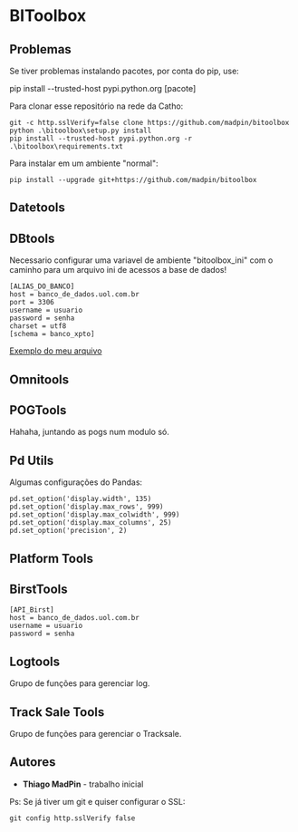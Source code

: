 # BIToolbox

## Problemas
Se tiver problemas instalando pacotes, por conta do pip, use:

pip install --trusted-host pypi.python.org [pacote]

Para clonar esse repositório na rede da Catho:
```
git -c http.sslVerify=false clone https://github.com/madpin/bitoolbox
python .\bitoolbox\setup.py install
pip install --trusted-host pypi.python.org -r .\bitoolbox\requirements.txt
```

Para instalar em um ambiente "normal":
```
pip install --upgrade git+https://github.com/madpin/bitoolbox
```

## Datetools

## DBtools
Necessario configurar uma variavel de ambiente "bitoolbox_ini" com o caminho para um arquivo ini de acessos a base de dados!

```
[ALIAS_DO_BANCO]
host = banco_de_dados.uol.com.br
port = 3306
username = usuario
password = senha
charset = utf8
[schema = banco_xpto]
```

[Exemplo do meu arquivo](bitoolbox.md)
## Omnitools

## POGTools
Hahaha, juntando as pogs num modulo só.

## Pd Utils
Algumas configurações do Pandas:
```
pd.set_option('display.width', 135)
pd.set_option('display.max_rows', 999)
pd.set_option('display.max_colwidth', 999)
pd.set_option('display.max_columns', 25)
pd.set_option('precision', 2)
```


## Platform Tools

## BirstTools
```
[API_Birst]
host = banco_de_dados.uol.com.br
username = usuario
password = senha
```

## Logtools
Grupo de funções para gerenciar log.
## Track Sale Tools
Grupo de funções para gerenciar o Tracksale.

## Autores

* **Thiago MadPin** - trabalho inicial


Ps: Se já tiver um git e quiser configurar o SSL:
```
git config http.sslVerify false
```